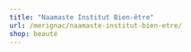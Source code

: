 ```yaml
---
title: "Naamaste Institut Bien-être"
url: /merignac/naamaste-institut-bien-etre/
shop: beauté
---
```

